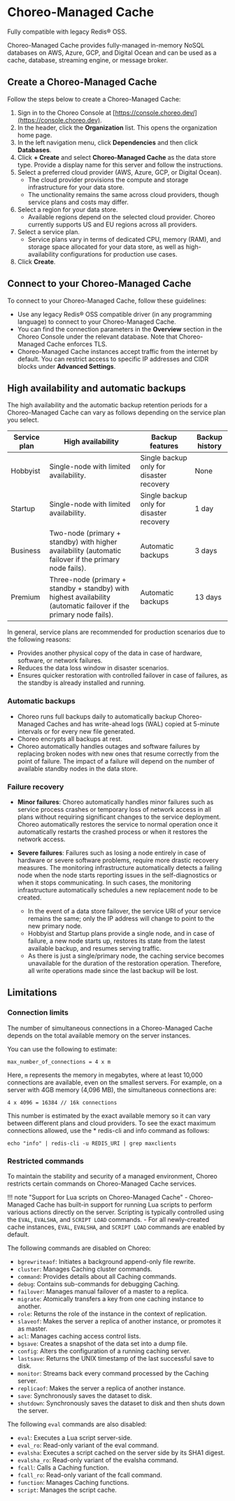 # Choreo-Managed Cache

Fully compatible with legacy Redis® OSS.

Choreo-Managed Cache provides fully-managed in-memory NoSQL databases on AWS, Azure, GCP, and Digital Ocean and can be used as a cache, database, streaming engine, or message broker.

## Create a Choreo-Managed Cache

Follow the steps below to create a Choreo-Managed Cache:

1. Sign in to the Choreo Console at [https://console.choreo.dev/](https://console.choreo.dev).
2. In the header, click the **Organization** list. This opens the organization home page.
3. In the left navigation menu, click **Dependencies** and then click **Databases**.
4. Click **+ Create** and select **Choreo-Managed Cache** as the data store type. Provide a display name for this server and follow the instructions.
5. Select a preferred cloud provider (AWS, Azure, GCP, or Digital Ocean).
    - The cloud provider provisions the compute and storage infrastructure for your data store.
    - The unctionality remains the same across cloud providers, though service plans and costs may differ.
6. Select a region for your data store.
    - Available regions depend on the selected cloud provider. Choreo currently supports US and EU regions across all providers.
7. Select a service plan.
    - Service plans vary in terms of dedicated CPU, memory (RAM), and storage space allocated for your data store, as well as high-availability configurations for production use cases.
8. Click **Create**.

## Connect to your Choreo-Managed Cache

To connect to your Choreo-Managed Cache, follow these guidelines:

- Use any legacy Redis® OSS compatible driver (in any programming language) to connect to your Choreo-Managed Cache.
- You can find the connection parameters in the **Overview** section in the Choreo Console under the relevant database. Note that Choreo-Managed Cache enforces TLS.
- Choreo-Managed Cache instances accept traffic from the internet by default. You can restrict access to specific IP addresses and CIDR blocks under **Advanced Settings**.

## High availability and automatic backups

The high availability and the automatic backup retention periods for a Choreo-Managed Cache can vary as follows depending on the service plan you select. 

| Service plan | High availability                                                                                                  | Backup features                          | Backup history |
| ------------ | -------------------------------------------------------------------------------------------------------------------| ---------------------------------------- | -------------- |
| Hobbyist     | Single-node with limited availability.                                                                             | Single backup only for disaster recovery | None           |
| Startup      | Single-node with limited availability.                                                                             | Single backup only for disaster recovery | 1 day          |
| Business     | Two-node (primary + standby) with higher availability (automatic failover if the primary node fails).              | Automatic backups                        | 3 days         |
| Premium      | Three-node (primary + standby + standby) with highest availability (automatic failover if the primary node fails). | Automatic backups                        | 13 days        |

In general, service plans are recommended for production scenarios due to the following reasons:

- Provides another physical copy of the data in case of hardware, software, or network failures.
- Reduces the data loss window in disaster scenarios.
- Ensures quicker restoration with controlled failover in case of failures, as the standby is already installed and running.

### Automatic backups

- Choreo runs full backups daily to automatically backup Choreo-Managed Caches and has write-ahead logs (WAL) copied at 5-minute intervals or for every new file generated.
- Choreo encrypts all backups at rest.
- Choreo automatically handles outages and software failures by replacing broken nodes with new ones that resume correctly from the point of failure. The impact of a failure will depend on the number of available standby nodes in the data store.

### Failure recovery

- **Minor failures**: Choreo automatically handles minor failures such as service process crashes or temporary loss of network access in all plans without requiring significant changes to the service deployment. Choreo automatically restores the service to normal operation once it automatically restarts the crashed process or when it restores the network access.

- **Severe failures**: Failures such as losing a node entirely in case of hardware or severe software problems, require more drastic recovery measures. The monitoring infrastructure automatically detects a failing node when the node starts reporting issues in the self-diagnostics or when it stops communicating. In such cases, the monitoring infrastructure automatically schedules a new replacement node to be created.
     - In the event of a data store failover, the service URI of your service remains the same; only the IP address will change to point to the new primary node.
     - Hobbyist and Startup plans provide a single node, and in case of failure, a new node starts up, restores its state from the latest available backup, and resumes serving traffic.
     - As there is just a single/primary node, the caching service becomes unavailable for the duration of the restoration operation. Therefore, all write operations made since the last backup will be lost.

## Limitations

### Connection limits

The number of simultaneous connections in a Choreo-Managed Cache depends on the total available memory on the server instances.

You can use the following to estimate:

```
max_number_of_connections = 4 x m
```

Here, `m` represents the memory in megabytes, where at least 10,000 connections are available, even on the smallest servers.
For example, on a server with 4GB memory (4,096 MB), the simultaneous connections are:

```
4 x 4096 = 16384 // 16k connections
```

This number is estimated by the exact available memory so it can vary between different plans and cloud providers. To see the exact maximum connections allowed, use the \* redis-cli and info command as follows:

```
echo "info" | redis-cli -u REDIS_URI | grep maxclients
```

### Restricted commands

To maintain the stability and security of a managed environment, Choreo restricts certain commands on Choreo-Managed Cache services.

!!! note "Support for Lua scripts on Choreo-Managed Cache"
     - Choreo-Managed Cache has built-in support for running Lua scripts to perform various actions directly on the server. Scripting is typically controlled using the `EVAL`, `EVALSHA`, and `SCRIPT LOAD` commands.
     - For all newly-created cache instances, `EVAL`, `EVALSHA`, and `SCRIPT LOAD` commands are enabled by default.

The following commands are disabled on Choreo:

- `bgrewriteaof`: Initiates a background append-only file rewrite.
- `cluster`: Manages Caching cluster commands.
- `command`: Provides details about all Caching commands.
- `debug`: Contains sub-commands for debugging Caching.
- `failover`: Manages manual failover of a master to a replica.
- `migrate`: Atomically transfers a key from one caching instance to another.
- `role`: Returns the role of the instance in the context of replication.
- `slaveof`: Makes the server a replica of another instance, or promotes it as master.
- `acl`: Manages caching access control lists.
- `bgsave`: Creates a snapshot of the data set into a dump file.
- `config`: Alters the configuration of a running caching server.
- `lastsave`: Returns the UNIX timestamp of the last successful save to disk.
- `monitor`: Streams back every command processed by the Caching server.
- `replicaof`: Makes the server a replica of another instance.
- `save`: Synchronously saves the dataset to disk.
- `shutdown`: Synchronously saves the dataset to disk and then shuts down the server.

The following `eval` commands are also disabled:

- `eval`: Executes a Lua script server-side.
- `eval_ro`: Read-only variant of the eval command.
- `evalsha`: Executes a script cached on the server side by its SHA1 digest.
- `evalsha_ro`: Read-only variant of the evalsha command.
- `fcall`: Calls a Caching function.
- `fcall_ro`: Read-only variant of the fcall command.
- `function`: Manages Caching functions.
- `script`: Manages the script cache.
